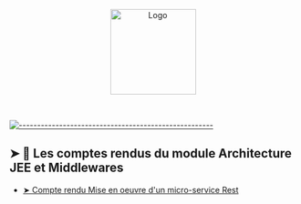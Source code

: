   <p align="center">
  <img src="https://raw.githubusercontent.com/andreasbm/readme/master/assets/logo-shadow.png" alt="Logo" width="150" height="150" />
  </p>
<br />

[![-----------------------------------------------------](https://raw.githubusercontent.com/andreasbm/readme/master/assets/lines/colored.png)](#table-of-contents)

## ➤ 📖 Les comptes rendus du module Architecture JEE et Middlewares

* [➤ Compte rendu Mise en oeuvre d'un micro-service Rest](https://github.com/Akasmiou-ouassima/AKASMIOU-Ouassima-JEE/blob/master/bank-account-service/Compte_Rendu_First_MicroServices_Rest_Connector.pdf)


